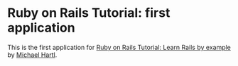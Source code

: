# Ruby on Rails Tutorial: first application

 This is the first application for [Ruby on Rails Tutorial: Learn Rails by example](http://railstutorial.org) by [Michael Hartl](http://michaelhartl.com).


